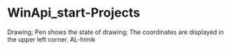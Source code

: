 # WinApi_start-Projects
 
Drawing; 
Pen shows the state of drawing; 
The coordinates are displayed in the upper left corner.
AL-himik
